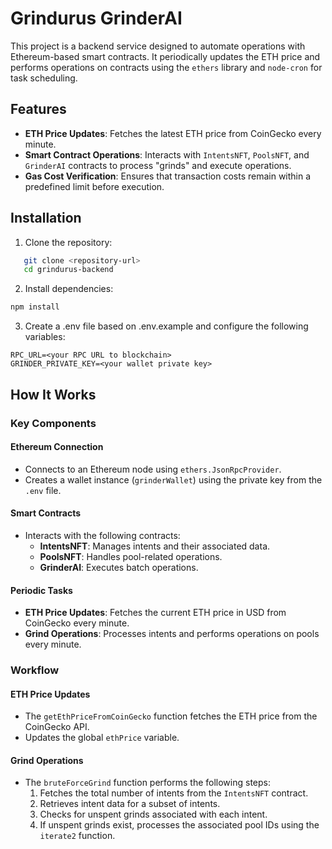 # Grindurus GrinderAI

This project is a backend service designed to automate operations with Ethereum-based smart contracts. It periodically updates the ETH price and performs operations on contracts using the `ethers` library and `node-cron` for task scheduling.

## Features

- **ETH Price Updates**: Fetches the latest ETH price from CoinGecko every minute.
- **Smart Contract Operations**: Interacts with `IntentsNFT`, `PoolsNFT`, and `GrinderAI` contracts to process "grinds" and execute operations.
- **Gas Cost Verification**: Ensures that transaction costs remain within a predefined limit before execution.

## Installation

1. Clone the repository:
```bash
   git clone <repository-url>
   cd grindurus-backend
```

2. Install dependencies:
```bash
npm install
```

3. Create a .env file based on .env.example and configure the following variables:
```
RPC_URL=<your RPC URL to blockchain>
GRINDER_PRIVATE_KEY=<your wallet private key>
```

## How It Works

### Key Components

#### Ethereum Connection
- Connects to an Ethereum node using `ethers.JsonRpcProvider`.
- Creates a wallet instance (`grinderWallet`) using the private key from the `.env` file.

#### Smart Contracts
- Interacts with the following contracts:
  - **IntentsNFT**: Manages intents and their associated data.
  - **PoolsNFT**: Handles pool-related operations.
  - **GrinderAI**: Executes batch operations.

#### Periodic Tasks
- **ETH Price Updates**: Fetches the current ETH price in USD from CoinGecko every minute.
- **Grind Operations**: Processes intents and performs operations on pools every minute.

### Workflow

#### ETH Price Updates
- The `getEthPriceFromCoinGecko` function fetches the ETH price from the CoinGecko API.
- Updates the global `ethPrice` variable.

#### Grind Operations
- The `bruteForceGrind` function performs the following steps:
  1. Fetches the total number of intents from the `IntentsNFT` contract.
  2. Retrieves intent data for a subset of intents.
  3. Checks for unspent grinds associated with each intent.
  4. If unspent grinds exist, processes the associated pool IDs using the `iterate2` function.